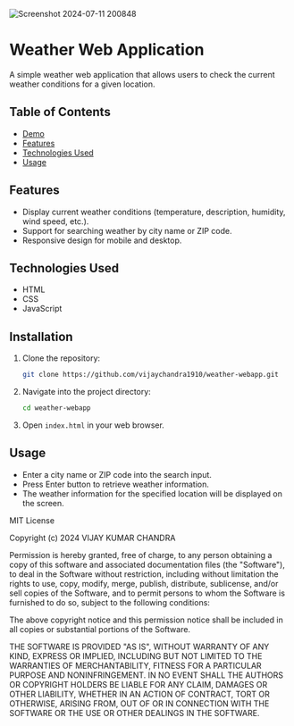 ![Screenshot 2024-07-11 200848](https://github.com/vijaychandra1910/weather_webapp/assets/138502362/9a4c04c0-304c-4f5d-ab98-04d528e55ceb)


# Weather Web Application

A simple weather web application that allows users to check the current weather conditions for a given location.

## Table of Contents
- [Demo](#demo)
- [Features](#features)
- [Technologies Used](#technologies-used)
- [Usage](#usage)



## Features

- Display current weather conditions (temperature, description, humidity, wind speed, etc.).
- Support for searching weather by city name or ZIP code.
- Responsive design for mobile and desktop.

## Technologies Used

- HTML
- CSS
- JavaScript 

## Installation

1. Clone the repository:

   ```bash
   git clone https://github.com/vijaychandra1910/weather-webapp.git
   ```

2. Navigate into the project directory:

   ```bash
   cd weather-webapp
   ```

3. Open `index.html` in your web browser.

## Usage

- Enter a city name or ZIP code into the search input.
- Press Enter button to retrieve weather information.
- The weather information for the specified location will be displayed on the screen.



MIT License

Copyright (c) 2024 VIJAY KUMAR CHANDRA

Permission is hereby granted, free of charge, to any person obtaining a copy
of this software and associated documentation files (the "Software"), to deal
in the Software without restriction, including without limitation the rights
to use, copy, modify, merge, publish, distribute, sublicense, and/or sell
copies of the Software, and to permit persons to whom the Software is
furnished to do so, subject to the following conditions:

The above copyright notice and this permission notice shall be included in all
copies or substantial portions of the Software.

THE SOFTWARE IS PROVIDED "AS IS", WITHOUT WARRANTY OF ANY KIND, EXPRESS OR
IMPLIED, INCLUDING BUT NOT LIMITED TO THE WARRANTIES OF MERCHANTABILITY,
FITNESS FOR A PARTICULAR PURPOSE AND NONINFRINGEMENT. IN NO EVENT SHALL THE
AUTHORS OR COPYRIGHT HOLDERS BE LIABLE FOR ANY CLAIM, DAMAGES OR OTHER
LIABILITY, WHETHER IN AN ACTION OF CONTRACT, TORT OR OTHERWISE, ARISING FROM,
OUT OF OR IN CONNECTION WITH THE SOFTWARE OR THE USE OR OTHER DEALINGS IN THE
SOFTWARE.

